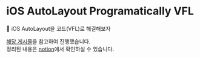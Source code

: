 # iOS AutoLayout Programatically VFL

🥲 iOS AutoLayout을 코드(VFL)로 해결해보자

[해당 게시물](https://www.raywenderlich.com/277-auto-layout-visual-format-language-tutorial)을 참고하여 진행했습니다.\
정리된 내용은 [notion](https://notion.seunghun.ml/AutoLayout-with-VFL-5160cb9fa1fe413ba8a65a79df7a069e)에서 확인하실 수 있습니다.
